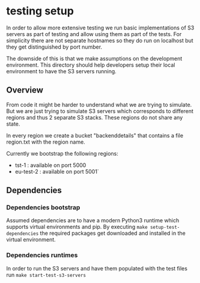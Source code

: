 # testing setup

In order to allow more extensive testing we run basic implementations of S3 servers as part of testing and
allow using them as part of the tests. For simplicity there are not separate hostnames so they do run on
localhost but they get distinguished by port number.

The downside of this is that we make assumptions on the development environment. This directory should help
developers setup their local environment to have the S3 servers running.

## Overview

From code it might be harder to understand what we are trying to simulate. But we are just trying to simulate
S3 servers which corresponds to different regions and thus 2 separate S3 stacks. These regions do not share any state.

In every region we create a bucket "backenddetails" that contains a file region.txt with the region name.

Currently we bootstrap the following regions:
 - tst-1 : available on port 5000
 - eu-test-2 : available on port 5001`


## Dependencies


### Dependencies bootstrap
Assumed dependencies are to have a modern Python3 runtime which supports virtual environments and pip.
By executing `make setup-test-dependencies` the required packages get downloaded and installed in the virtual
environment.

### Dependencies runtimes
In order to run the S3 servers and have them populated with the test files run `make start-test-s3-servers`
